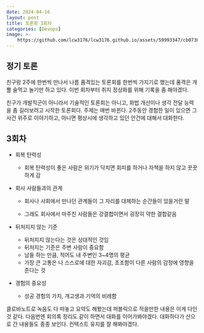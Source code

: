 ```yaml
---
date: 2024-04-16
layout: post
title: 토론회 3회차
categories: [Devops]
image: >-
    https://github.com/lcw3176/lcw3176.github.io/assets/59993347/cb07304d-f8de-4d1f-b15d-e6961b3587c4
---
```


## 정기 토론

친구랑 2주에 한번씩 만나서 나름 품격있는 토론회를 한번씩 가지기로 했는데 품격은 개뿔 술먹고 놀기만 하고 있다.
이번 회차부터 취지 정상화를 위해 기록을 좀 해야겠다.

친구가 개발직군이 아니라서 기술적인 토론회는 아니고, 화법 개선이나 생각 전달 능력을 좀 길러보려고 시작한 토론회다. 주제는 매번 바뀐다. 2주동안 경험한 일이 있으면 그 사건 위주로 이야기하고, 아니면 평상시에 생각하고 있던 안건에 대해서 대화한다.

## 3회차


- 회복 탄력성
    - 회복 탄력성이 좋은 사람은 위기가 닥치면 회피를 하거나 자책을 하지 않고 꿋꿋하게 감

- 회사 사람들과의 관계
    - 회사나 사회에서 만나던 관계들이 그 자리를 대체하는 순간들이 있을거란 말
    
    - 그래도 회사에서 마주친 사람들은 강결합이면서 굉장히 약한 결합같음


- 뒤처지지 않는 기준
    - 뒤처지지 않는다는 것은 상대적인 것임
    - 뒤처지는 기준은 주변 사람이 중요함
    - 남들 하는 만큼, 적어도 내 주변인 3~4명의 평균
    - 가장 큰 고통은 나 스스로에 대한 자괴감, 초조함이 다른 사람의 감정에 영향을 준다는 것 

- 경험의 중요성
    - 성공 경험의 가치, 개고생과 기억의 비례함


클로바노트로 녹음도 다 떠놓고 요약도 해봤는데 퍼블릭으로 적을만한 내용은 이게 다인것 같다. 다음번엔 회의록 정리도 같이 하면서 대화를 이어가봐야겠다. 대화하다가 산으로 간 내용들도 종종 보인다. 컨텍스트 유지를 잘 해봐야겠다.